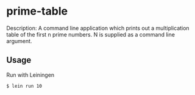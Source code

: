 # prime-table

Description: A command line application which prints out a multiplication table of the first n prime numbers. N is supplied as a command line argument.

## Usage

Run with Leiningen

    $ lein run 10
